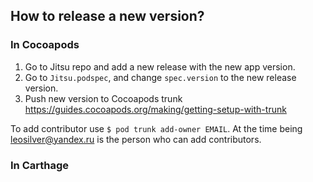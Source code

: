 ## How to release a new version?

### In Cocoapods
1) Go to Jitsu repo and add a new release with the new app version. 
2) Go to  `Jitsu.podspec`, and change `spec.version` to the new release version.
3) Push new version to Cocoapods trunk https://guides.cocoapods.org/making/getting-setup-with-trunk

To add contributor use `$ pod trunk add-owner EMAIL`. 
At the time being leosilver@yandex.ru is the person who can add contributors.

### In Carthage
